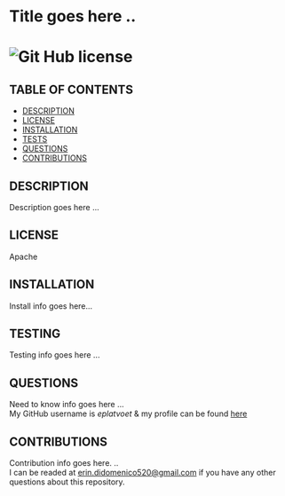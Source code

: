 
  # Title goes here ..  
  # ![Git Hub license](https://img.shields.io/badge/License-Apache-blue.svg)

  ## TABLE OF CONTENTS
  - [DESCRIPTION](#DESCRIPTION)  
  - [LICENSE](#LICENSE)  
  - [INSTALLATION](#INSTALLATION)  
  - [TESTS](#TESTS)  
  - [QUESTIONS](#QUESTIONS)  
  - [CONTRIBUTIONS](#CONTRIBUTIONS)

  ## DESCRIPTION
  Description goes here ...

  ## LICENSE
  Apache
  
  ## INSTALLATION
  Install info goes here...
  
  ## TESTING
  Testing info goes here ...
  
  ## QUESTIONS
  Need to know info goes here ...  
  My GitHub username is *eplatvoet* & my profile can be found [here](https://github.com/eplatvoet) 
  
  ## CONTRIBUTIONS
  Contribution info goes here. ..  
  I can be readed at erin.didomenico520@gmail.com if you have any other questions about this repository.
  